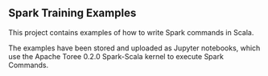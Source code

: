 ## Spark Training Examples

This project contains examples of how to write Spark commands in Scala.

The examples have been stored and uploaded as Jupyter notebooks, which use the Apache Toree 0.2.0 Spark-Scala kernel to execute Spark Commands.
